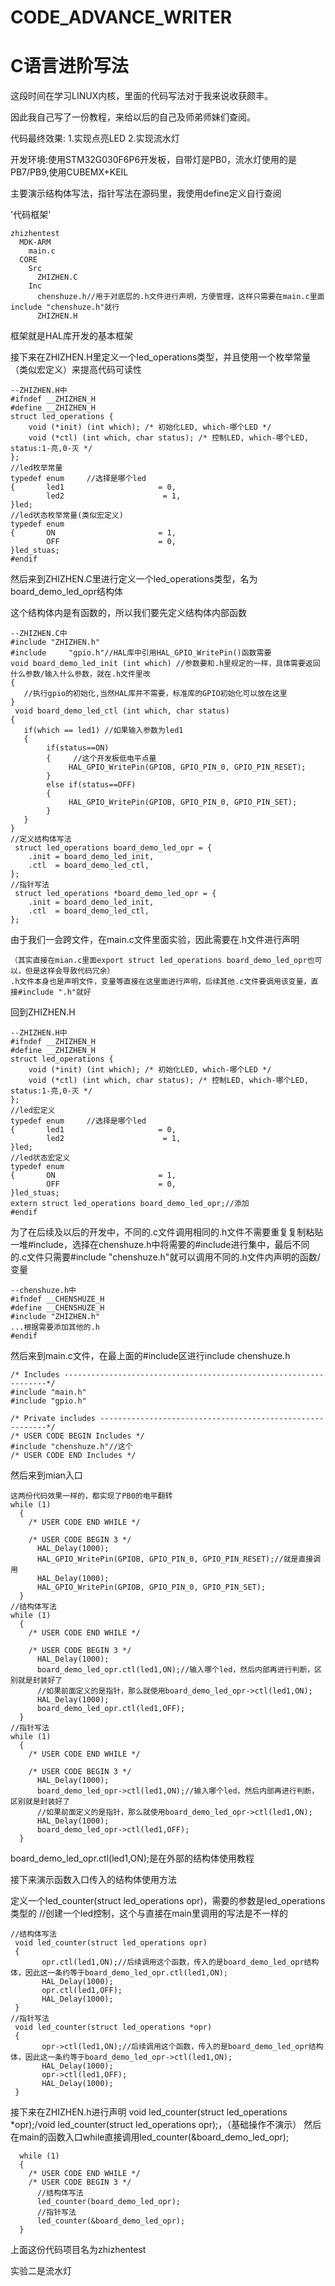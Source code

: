 # CODE_ADVANCE_WRITER
C语言进阶写法
==
这段时间在学习LINUX内核，里面的代码写法对于我来说收获颇丰。

因此我自己写了一份教程，来给以后的自己及师弟师妹们查阅。

代码最终效果:
        1.实现点亮LED
        2.实现流水灯

开发环境:使用STM32G030F6P6开发板，自带灯是PB0，流水灯使用的是PB7/PB9,使用CUBEMX+KEIL

主要演示结构体写法，指针写法在源码里，我使用define定义自行查阅

'代码框架'<br>
```
zhizhentest
  MDK-ARM
    main.c
  CORE
    Src
      ZHIZHEN.C
    Inc
      chenshuze.h//用于对底层的.h文件进行声明，方便管理，这样只需要在main.c里面include "chenshuze.h"就行
      ZHIZHEN.H
```
框架就是HAL库开发的基本框架

接下来在ZHIZHEN.H里定义一个led_operations类型，并且使用一个枚举常量（类似宏定义）来提高代码可读性
```
--ZHIZHEN.H中
#ifndef __ZHIZHEN_H
#define __ZHIZHEN_H
struct led_operations {
	void (*init) (int which); /* 初始化LED, which-哪个LED */       
	void (*ctl) (int which, char status); /* 控制LED, which-哪个LED, status:1-亮,0-灭 */
};
//led枚举常量 							        
typedef enum     //选择是哪个led                 
{   	led1                     = 0,
		led2                      = 1,                                                                        
}led;
//led状态枚举常量(类似宏定义) 							        
typedef enum                      
{   	ON                     	 = 1,
		OFF                      = 0,                                                                        
}led_stuas;
#endif
```
然后来到ZHIZHEN.C里进行定义一个led_operations类型，名为 board_demo_led_opr结构体

这个结构体内是有函数的，所以我们要先定义结构体内部函数
```
--ZHIZHEN.C中
#include "ZHIZHEN.h"
#include	 "gpio.h"//HAL库中引用HAL_GPIO_WritePin()函数需要
void board_demo_led_init (int which) //参数要和.h里规定的一样，具体需要返回什么参数/输入什么参数，就在.h文件里改
{
   //执行gpio的初始化,当然HAL库并不需要，标准库的GPIO初始化可以放在这里
}
 void board_demo_led_ctl (int which, char status)
{
   if(which == led1) //如果输入参数为led1
   {
		if(status==ON)
		{     //这个开发板低电平点量
			 HAL_GPIO_WritePin(GPIOB, GPIO_PIN_0, GPIO_PIN_RESET);
		}
		else if(status==OFF)
		{
			 HAL_GPIO_WritePin(GPIOB, GPIO_PIN_0, GPIO_PIN_SET);
		}
   }
}
//定义结构体写法
 struct led_operations board_demo_led_opr = {
    .init = board_demo_led_init,
    .ctl  = board_demo_led_ctl,
};
//指针写法
 struct led_operations *board_demo_led_opr = {
    .init = board_demo_led_init,
    .ctl  = board_demo_led_ctl,
};
```
由于我们一会跨文件，在main.c文件里面实验，因此需要在.h文件进行声明
```
（其实直接在mian.c里面export struct led_operations board_demo_led_opr也可以，但是这样会导致代码冗余）
.h文件本身也是声明文件，变量等直接在这里面进行声明，后续其他.c文件要调用该变量，直接#include ".h"就好
```
回到ZHIZHEN.H
```
--ZHIZHEN.H中
#ifndef __ZHIZHEN_H
#define __ZHIZHEN_H
struct led_operations {
	void (*init) (int which); /* 初始化LED, which-哪个LED */       
	void (*ctl) (int which, char status); /* 控制LED, which-哪个LED, status:1-亮,0-灭 */
};
//led宏定义 							        
typedef enum     //选择是哪个led                 
{   	led1                     = 0,
		led2                      = 1,                                                                        
}led;
//led状态宏定义 							        
typedef enum                      
{   	ON                     	 = 1,
		OFF                      = 0,                                                                        
}led_stuas;
extern struct led_operations board_demo_led_opr;//添加
#endif
```
为了在后续及以后的开发中，不同的.c文件调用相同的.h文件不需要重复复制粘贴一堆#include，选择在chenshuze.h中将需要的#include进行集中，最后不同的.c文件只需要#include "chenshuze.h"就可以调用不同的.h文件内声明的函数/变量
```
--chenshuze.h中
#ifndef __CHENSHUZE_H
#define __CHENSHUZE_H
#include "ZHIZHEN.h"
...根据需要添加其他的.h
#endif
```
然后来到main.c文件，在最上面的#include区进行include chenshuze.h
```
/* Includes ------------------------------------------------------------------*/
#include "main.h"
#include "gpio.h"

/* Private includes ----------------------------------------------------------*/
/* USER CODE BEGIN Includes */
#include "chenshuze.h"//这个
/* USER CODE END Includes */
```
然后来到mian入口
```
这两份代码效果一样的，都实现了PB0的电平翻转
while (1)
  {
    /* USER CODE END WHILE */

    /* USER CODE BEGIN 3 */
	  HAL_Delay(1000);
	  HAL_GPIO_WritePin(GPIOB, GPIO_PIN_0, GPIO_PIN_RESET);//就是直接调用
	  HAL_Delay(1000);
	  HAL_GPIO_WritePin(GPIOB, GPIO_PIN_0, GPIO_PIN_SET);
  }
//结构体写法
while (1)
  {
    /* USER CODE END WHILE */

    /* USER CODE BEGIN 3 */
	  HAL_Delay(1000);
	  board_demo_led_opr.ctl(led1,ON);//输入哪个led，然后内部再进行判断，区别就是封装好了
      //如果前面定义的是指针，那么就使用board_demo_led_opr->ctl(led1,ON);
	  HAL_Delay(1000);		
	  board_demo_led_opr.ctl(led1,OFF);
  }
//指针写法
while (1)
  {
    /* USER CODE END WHILE */

    /* USER CODE BEGIN 3 */
	  HAL_Delay(1000);
	  board_demo_led_opr->ctl(led1,ON);//输入哪个led，然后内部再进行判断，区别就是封装好了
      //如果前面定义的是指针，那么就使用board_demo_led_opr->ctl(led1,ON);
	  HAL_Delay(1000);		
	  board_demo_led_opr->ctl(led1,OFF);
  }
```
 board_demo_led_opr.ctl(led1,ON);是在外部的结构体使用教程
 
 接下来演示函数入口传入的结构体使用方法

定义一个led_counter(struct led_operations opr)，需要的参数是led_operations类型的
//创建一个led控制，这个与直接在main里调用的写法是不一样的
```
//结构体写法
 void led_counter(struct led_operations opr)
 {
	   opr.ctl(led1,ON);//后续调用这个函数，传入的是board_demo_led_opr结构体，因此这一条约等于board_demo_led_opr.ctl(led1,ON);
	   HAL_Delay(1000);
	   opr.ctl(led1,OFF);
	   HAL_Delay(1000);
 }
//指针写法
 void led_counter(struct led_operations *opr)
 {
	   opr->ctl(led1,ON);//后续调用这个函数，传入的是board_demo_led_opr结构体，因此这一条约等于board_demo_led_opr->ctl(led1,ON);
	   HAL_Delay(1000);
	   opr->ctl(led1,OFF);
	   HAL_Delay(1000);
 }
```
接下来在ZHIZHEN.h进行声明 void led_counter(struct led_operations *opr);/void led_counter(struct led_operations opr);，（基础操作不演示）
然后在main的函数入口while直接调用led_counter(&board_demo_led_opr);
```
  while (1)
  {
    /* USER CODE END WHILE */
    /* USER CODE BEGIN 3 */
      //结构体写法
	  led_counter(board_demo_led_opr);
      //指针写法
	  led_counter(&board_demo_led_opr);
  }
```

上面这份代码项目名为zhizhentest

实验二是流水灯
```

```

